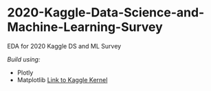 # 2020-Kaggle-Data-Science-and-Machine-Learning-Survey
EDA for 2020 Kaggle DS and ML Survey

*Build using:*
* Plotly
* Matplotlib
<a href="https://www.kaggle.com/vishnuoum/2020-kaggle-ml-ds-survey-analysis">Link to Kaggle Kernel
